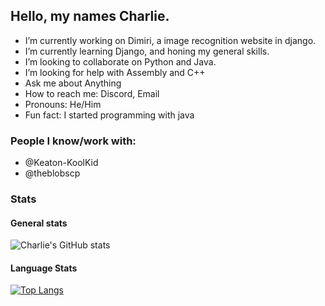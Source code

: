 ## Hello, my names Charlie.
- I’m currently working on Dimiri, a image recognition website in django.
- I’m currently learning Django, and honing my general skills.
- I’m looking to collaborate on Python and Java.
- I’m looking for help with Assembly and C++
- Ask me about Anything 
- How to reach me: Discord, Email
- Pronouns: He/Him
- Fun fact: I started programming with java
### People I know/work with:
- @Keaton-KoolKid
- @theblobscp
### Stats
#### General stats
![Charlie's GitHub stats](https://github-readme-stats.vercel.app/api?username=CharlieS1103&count_private=true&show_icons=true&theme=radical)

#### Language Stats
[![Top Langs](https://github-readme-stats.vercel.app/api/top-langs/?username=CharlieS1103&count_private=true&show_icons=true&theme=radical)](https://github.com/CharlieS1103/github-readme-stats)
 
